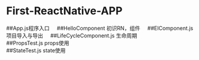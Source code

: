 # First-ReactNative-APP     
##App.js程序入口     
##HelloComponent 初识RN，组件     
##EIComponent.js 项目导入与导出    
##LifeCycleComponent.js 生命周期    
##PropsTest.js props使用    
##StateTest.js state使用    


